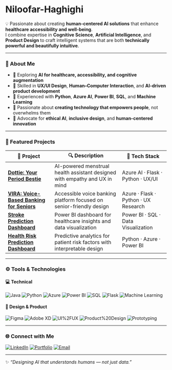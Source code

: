 #   Niloofar-Haghighi

💡 Passionate about creating **human-centered AI solutions** that enhance **healthcare accessibility and well-being**.  
I combine expertise in **Cognitive Science**, **Artificial Intelligence**, and **Product Design** to craft intelligent systems that are both **technically powerful and beautifully intuitive**.

---

### 🧠 About Me  
- 🔭 Exploring **AI for healthcare, accessibility, and cognitive augmentation**  
- 🎨 Skilled in **UX/UI Design**, **Human–Computer Interaction**, and **AI-driven product development**  
- 💬 Experienced with **Python**, **Azure AI**, **Power BI**, **SQL**, and **Machine Learning**  
- 🚀 Passionate about **creating technology that empowers people**, not overwhelms them  
- 💖 Advocate for **ethical AI**, **inclusive design**, and **human-centered innovation**

---

### 🧩 Featured Projects  

| 🌸 Project | 🔍 Description | 🧰 Tech Stack |
|-------------|----------------|---------------|
| [**Dottie: Your Period Bestie**](https://github.com/Niloofar-03/Dottie) | AI-powered menstrual health assistant designed with empathy and UX in mind | Azure AI · Flask · Python · UX/UI |
| [**VIRA: Voice-Based Banking for Seniors**](https://github.com/Niloofar-03/VIRA) | Accessible voice banking platform focused on senior-friendly design | Azure · Flask · Python · UX Research |
| [**Stroke Prediction Dashboard**](https://github.com/Niloofar-03/Stroke-Prediction) | Power BI dashboard for healthcare insights and data visualization | Power BI · SQL · Data Visualization |
| [**Health Risk Prediction Dashboard**](https://github.com/Niloofar-03/HealthRiskDashboard) | Predictive analytics for patient risk factors with interpretable design | Python · Azure · Power BI |

---

### ⚙️ Tools & Technologies  
#### 💻 Technical
![Java](https://img.shields.io/badge/Python-3776AB?style=for-the-badge&logo=python&logoColor=white)
![Python](https://img.shields.io/badge/Python-3776AB?style=for-the-badge&logo=python&logoColor=white)
![Azure](https://img.shields.io/badge/Azure-0078D4?style=for-the-badge&logo=microsoftazure&logoColor=white)
![Power BI](https://img.shields.io/badge/Power%20BI-F2C811?style=for-the-badge&logo=powerbi&logoColor=black)
![SQL](https://img.shields.io/badge/SQL-336791?style=for-the-badge&logo=postgresql&logoColor=white)
![Flask](https://img.shields.io/badge/Flask-000000?style=for-the-badge&logo=flask&logoColor=white)
![Machine Learning](https://img.shields.io/badge/Machine%20Learning-102230?style=for-the-badge&logo=tensorflow&logoColor=orange)

#### 🎨 Design & Product
![Figma](https://img.shields.io/badge/Figma-F24E1E?style=for-the-badge&logo=figma&logoColor=white)
![Adobe XD](https://img.shields.io/badge/Adobe%20XD-470137?style=for-the-badge&logo=adobeXD&logoColor=white)
![UI%2FUX](https://img.shields.io/badge/UI%2FUX%20Design-FF69B4?style=for-the-badge)
![Product%20Design](https://img.shields.io/badge/Product%20Design-6E5494?style=for-the-badge)
![Prototyping](https://img.shields.io/badge/Prototyping-FFD700?style=for-the-badge)

---

### 🌐 Connect with Me  
[![LinkedIn](https://img.shields.io/badge/LinkedIn-Niloofar%20Haghighi-blue?style=for-the-badge&logo=linkedin)](www.linkedin.com/in/niloofarhaghighi)
[![Portfolio](https://img.shields.io/badge/Portfolio-Website-pink?style=for-the-badge&logo=Portfolio)](https://organic-bird-5e9.notion.site/Niloofar-Haghighi-UX-UI-Product-Designer-AI-Healthcare-283fbe09f48b80a48c83c984ba9a51b2)
[![Email](https://img.shields.io/badge/Email-red?style=for-the-badge&logo=Email)](nildayfar@gmail.com)

---

✨ *“Designing AI that understands humans — not just data.”*  
